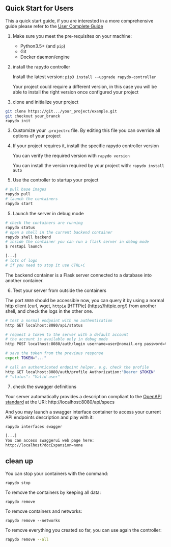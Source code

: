 ## Quick Start for Users

This a quick start guide, if you are interested in a more comprehensive guide please refer to the [User Complete Guide](user_guide.md)

1. Make sure you meet the pre-requisites on your machine:
    * Python3.5+ (and `pip`) 
    * Git
    * Docker daemon/engine
    
2. install the rapydo controller

    Install the latest version: `pip3 install --upgrade rapydo-controller`

    Your project could require a different version, in this case you will be able to install the right version once configured your project

3. clone and initialize your project

```bash
git clone https://git.../your_project/example.git
git checkout your_branck
rapydo init
```

3. Customize your `.projectrc` file. By editing this file you can override all options of your project

4. If your project requires it, install the specific rapydo controller version

   You can verify the required version with `rapydo version`

   You can install the version required by your project with: `rapydo install auto`

5. Use the controller to startup your project

```bash
# pull base images
rapydo pull
# launch the containers
rapydo start
```

5. Launch the server in debug mode

```bash
# check the containers are running
rapydo status
# open a shell in the current backend container
rapydo shell backend
# inside the container you can run a flask server in debug mode
$ restapi launch

[...]
# lots of logs
# if you need to stop it use CTRL+C
```

The backend container is a  Flask server connected to a database into another container.

6. Test your server from outside the containers

The port `8080` should be accessible now, you can query it by using a normal http client (curl, wget, `httpie` [HTTPie] (https://httpie.org/) from another shell, and check the logs in the other one.

```bash
# test a normal endpoint with no authentication
http GET localhost:8080/api/status

# request a token to the server with a default account
# the account is available only in debug mode
http POST localhost:8080/auth/login username=user@nomail.org password=test

# save the token from the previous response
export TOKEN="..."

# call an authenticated endpoint helper, e.g. check the profile
http GET localhost:8080/auth/profile Authorization:"Bearer $TOKEN"
# "status": "Valid user"
```

7. check the swagger definitions

Your server automatically provides a description compliant to the [OpenAPI standard]() at the URI:
http://localhost:8080/api/specs

And you may launch a swagger interface container to access your current API endpoints description and play with it:

```bash
rapydo interfaces swagger

[...]
You can access swaggerui web page here:
http://localhost?docExpansion=none
```



## clean up

You can stop your containers with the command:

```
rapydo stop
```

To remove the containers by keeping all data:

```
rapydo remove
```

To remove containers and networks:

```
rapydo remove --networks
```

To remove everything you created so far, you can use again the controller:

```bash
rapydo remove --all
```

